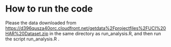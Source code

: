 # How to run the code

Please the data downloaded from https://d396qusza40orc.cloudfront.net/getdata%2Fprojectfiles%2FUCI%20HAR%20Dataset.zip in the same directory as run_analysis.R, and then run the script run_analysis.R .